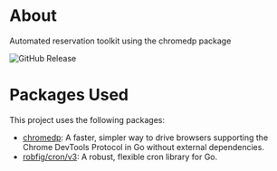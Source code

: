 # About

Automated reservation toolkit using the chromedp package

![GitHub Release](https://img.shields.io/github/v/release/HankLin216/chromedp-example)


# Packages Used

This project uses the following packages:

- [chromedp](https://github.com/chromedp/chromedp): A faster, simpler way to drive browsers supporting the Chrome DevTools Protocol in Go without external dependencies.
- [robfig/cron/v3](https://github.com/robfig/cron): A robust, flexible cron library for Go.
